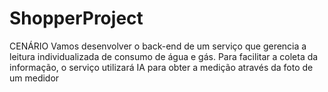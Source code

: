 # ShopperProject
CENÁRIO Vamos desenvolver o back-end de um serviço que gerencia a leitura individualizada de  consumo de água e gás. Para facilitar a coleta da informação, o serviço utilizará IA para  obter a medição através da foto de um medidor
